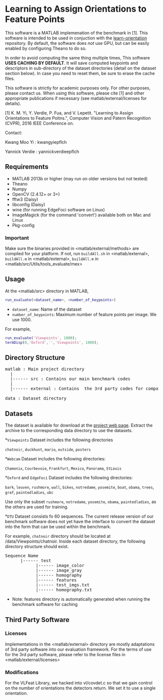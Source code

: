 # Learning to Assign Orientations to Feature Points

This software is a MATLAB implemenation of the benchmark in [1]. This software is intended to be used in conjuction with the [learn-orientation](https://github.com/kmyid/learn-orientation) repository. By default, the software does *not* use GPU, but can be easily enabled by configuring Theano to do so.

In order to avoid computing the same thing multiple times, This software **USES CACHING BY DEFAULT**.  It will save computed keypoints and descriptors in sub-directory of the dataset directories (detail on the dataset section below). In case you need to reset them, be sure to erase the cache files.

This software is strictly for academic purposes only.  For other purposes, please contact us.  When using this software, please cite [1] and other appropriate publications if necessary (see matlab/external/licenses for details).

[1] K.  M.  Yi, Y.  Verdie, P.  Fua, and V.  Lepetit.  "Learning to Assign Orientations to Feature Poitns.", Computer Vision and Patern Recognition (CVPR), 2016 IEEE Conference on.


Contact:

Kwang Moo Yi : kwang<dot>yi<at>epfl<dot>ch

Yannick Verdie : yannick<dot>verdie<at>epfl<dot>ch

## Requirements

* MATLAB 2013b or higher (may run on older versions but not tested)
* Theano
* Numpy
* OpenCV (2.4.12+ or 3+)
* fftw3 (Daisy)
* libconfig (Daisy)
* wine (for running EdgeFoci software on Linux)
* ImageMagick (for the command 'convert') available both on Mac and Linux
* Pkg-config

### Important

Make sure the binaries provided in <matlab/external/methods> are compiled for your platform. If not, run `buildAll.sh` in <matlab/external>, `buildAll.m` in <matlab/external>, `buildAll.m` in <matlab/src/Utils/tools_evaluate/mex>

## Usage

At the <matlab/src> directory in MATLAB,

 ```matlab
 run_evaluate(<dataset_name>, <number_of_keypoints>)
 ```
 - `dataset_name`: Name of the dataset
 - `number_of_keypoints`: Maximum number of feature points per image. We use
   1000.

For example,
 ```matlab
 run_evaluate('Viewpoints', 1000);
 termDisp(0,'Oxford','','Viewpoints', 1000);
 ```
   
## Directory Structure

<pre>
matlab : Main project directory
  |
  |------ src : Contains our main benchmark codes
  |
  |------ external : Contains  the 3rd party codes for compared methods

data : Dataset directory
</pre>

## Datasets

The dataset is available for download at the [project web page]( http://cvlab.epfl.ch/research/detect/orientation). Extract the archive to the corresponding data directory to use the datasets.

 *`Viewpoints` Dataset includes the following directories

  `chatnoir`, `duckhunt`, `mario`, `outside`, `posters`

 *`Webcam` Dataset includes the following directories:

  `Chamonix`, `Courbevoie`, `Frankfurt`, `Mexico`, `Panorama`, `StLouis`

 *`Oxford` and `EdgeFoci` Dataset includes the following directories:

  `bark`, `leuven`, `rushmore`, `wall`, `bikes`, `notredame`, `yosemite`, `boat`, `obama`, `trees`, `graf`, `paintedladies`, `ubc`
  
  Use only the subset `rushmore`, `notredame`, `yosemite`, `obama`, `paintedladies`, as the others are used for training.
  
 *`DTU` Dataset consists fo 60 sequences. The current release version of our benchmark software does not yet have the interface to convert the dataset into the form that can be used within the benchmark.

For example, `chatnoir` directory should be located at <project root>/data/Viewpoints/chatnoir. Inside each dataset directory, the following directory structure should exist.

<pre>
Sequence Name
	  |------ test
		    |------ image_color
		    |------ image_gray
		    |------ homography
		    |------ features
		    |------ test_imgs.txt
		    |------ homography.txt
</pre>

* Note: features directory is automatically generated when running the benchmark software for caching

## Third Party Software

### Licenses

  Implementations in the <matlab/external> directory are mostly adaptations of 3rd party software into our evaluation framework.  For the terms of use for the 3rd party software, please refer to the license files in <matlab/external/licenses>


### Modifications

  For the VLFeat Library, we hacked into vl/covdet.c so that we gain control on the number of orientations the detectors return.  We set it to use a single orientation.

